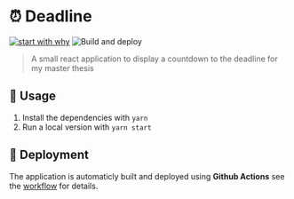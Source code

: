 # ⏰ Deadline

[![start with why](https://img.shields.io/badge/Live-demo-brightgreen.svg?style=flat)](https://deadline.jonjohansen.no)
![Build and deploy](https://github.com/jonjohansen/deadline/workflows/Build%20and%20deploy/badge.svg)

</hr>

> A small react application to display a countdown to the deadline for my master thesis

## 🔨 Usage

1. Install the dependencies with `yarn`
2. Run a local version with `yarn start`

## 🤖 Deployment

The application is automaticly built and deployed using **Github Actions** see the [workflow](./.github/workflows/build-and-deploy.yml) for details.
